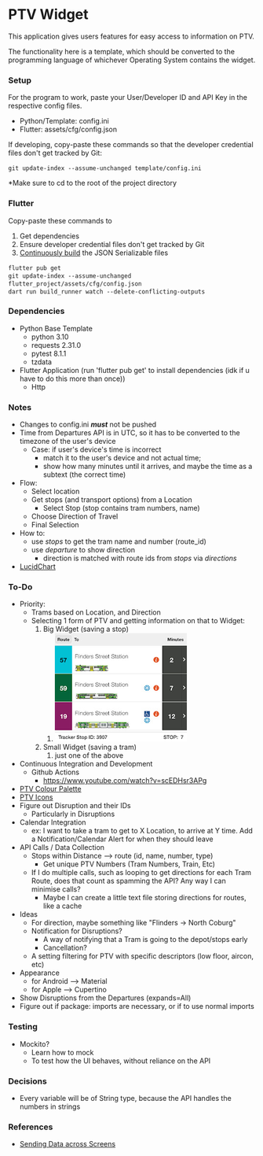 # PTV Widget
This application gives users features for easy access to information on PTV. 

The functionality here is a template, which should be converted to the programming language of whichever Operating System contains the widget.

### Setup
For the program to work, paste your User/Developer ID and API Key in the respective config files.
  - Python/Template: config.ini
  - Flutter: assets/cfg/config.json

If developing, copy-paste these commands so that the developer credential files don't get tracked by Git:
```
git update-index --assume-unchanged template/config.ini
```
*Make sure to cd to the root of the project directory

### Flutter
Copy-paste these commands to 
  1. Get dependencies
  2. Ensure developer credential files don't get tracked by Git
  3. [Continuously build](https://docs.flutter.dev/data-and-backend/serialization/json#running-the-code-generation-utility) the JSON Serializable files 
```
flutter pub get
git update-index --assume-unchanged flutter_project/assets/cfg/config.json
dart run build_runner watch --delete-conflicting-outputs
```

### Dependencies
- Python Base Template
  - python 3.10
  - requests 2.31.0
  - pytest 8.1.1
  - tzdata
- Flutter Application (run 'flutter pub get' to install dependencies (idk if u have to do this more than once))
  - Http

### Notes
- Changes to config.ini __*must*__ not be pushed
- Time from Departures API is in UTC, so it has to be converted to the timezone of the user's device
  - Case: if user's device's time is incorrect
    - match it to the user's device and not actual time;
    - show how many minutes until it arrives, and maybe the time as a subtext (the correct time)
- Flow:
  - Select location
  - Get stops (and transport options) from a Location
    - Select Stop (stop contains tram numbers, name)
  - Choose Direction of Travel
  - Final Selection
- How to:
  - use _stops_ to get the tram name and number (route_id)
  - use _departure_ to show direction
    - direction is matched with route ids from _stops_ via _directions_
- [LucidChart](https://lucid.app/lucidchart/82b010cd-4cd5-42c0-8c19-f3066488b55a/edit?viewport_loc=-1937%2C-126%2C4157%2C2105%2C0_0&invitationId=inv_6c5333c9-7546-45d1-8473-e3fdb2c4135c)

### To-Do
- Priority: 
  - Trams based on Location, and Direction
  - Selecting 1 form of PTV and getting information on that to Widget:
    1. Big Widget (saving a stop)
       1. ![tram_sample_screen.jpg](images%2Ftram_sample_screen.jpg)
    2. Small Widget (saving a tram)
       1. just one of the above
- Continuous Integration and Development
  - Github Actions
    - https://www.youtube.com/watch?v=scEDHsr3APg
- [PTV Colour Palette](https://www.righttoknow.org.au/request/5149/response/13973/attach/4/PTVH2977%20MSG%202018%202.4%20Colour%20v10%20PA%20v2.pdf)
- [PTV Icons](https://melbournesptgallery.weebly.com/melbourne-tram-sides.html)
- Figure out Disruption and their IDs
  - Particularly in Disruptions
- Calendar Integration
  - ex: I want to take a tram to get to X Location, to arrive at Y time. Add a Notification/Calendar Alert for when they should leave
- API Calls / Data Collection
  - Stops within Distance --> route (id, name, number, type)
    - Get unique PTV Numbers (Tram Numbers, Train, Etc)
  - If I do multiple calls, such as looping to get directions for each Tram Route, does that count as spamming the API? Any way I can minimise calls?
    - Maybe I can create a little text file storing directions for routes, like a cache
- Ideas
  - For direction, maybe something like "Flinders -> North Coburg"
  - Notification for Disruptions?
    - A way of notifying that a Tram is going to the depot/stops early
    - Cancellation?
  - A setting filtering for PTV with specific descriptors (low floor, aircon, etc)
- Appearance
  - for Android --> Material
  - for Apple --> Cupertino
- Show Disruptions from the Departures (expands=All) 
- Figure out if package: imports are necessary, or if to use normal imports

### Testing
- Mockito?
  - Learn how to mock
  - To test how the UI behaves, without reliance on the API

### Decisions
- Every variable will be of String type, because the API handles the numbers in strings

### References
- [Sending Data across Screens](https://docs.flutter.dev/cookbook/navigation/passing-data]=)

